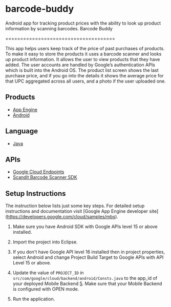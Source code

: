 barcode-buddy
=============

Android app for tracking product prices with the ability to look up product information by scanning barcodes.
Barcode Buddy

=====================================

This app helps users keep track of the price of past purchases of products. To make it easy to
store the products it uses a barcode scanner and looks up product information. It allows the user 
to view products that they have added. The user accounts are handled by Google’s authentication APIs 
which is built into the Android OS. The product list screen shows the last purchase price, and if 
you go into the details it shows the average price for that UPC aggregated across all users, and a 
photo if the user uploaded one.

## Products
- [App Engine][1]
- [Android][2]

## Language
- [Java][3]

## APIs
- [Google Cloud Endpoints][5]
- [Scandit Barcode Scanner SDK][6]

## Setup Instructions
The instruction below lists just some key steps.
For detailed setup instructions and documentation visit [Google App Engine developer site] (https://developers.google.com/cloud/samples/mbs).

1. Make sure you have Android SDK with Google APIs level 15 or above installed.

2. Import the project into Eclipse.

3. If you don't have Google API level 16 installed then in project properties,
   select Android and change Project Build Target to Google APIs with API Level 15 or above.

4. Update the value of `PROJECT_ID` in
   `src/com/google/cloud/backend/android/Consts.java` to the app_id of your
   deployed Mobile Backend [5]. Make sure that your Mobile Backend is configured
   with OPEN mode.

5. Run the application.

[1]: https://developers.google.com/appengine
[2]: http://developer.android.com/index.html
[3]: http://java.com/en/
[4]: https://developers.google.com/appengine/docs/java/endpoints/
[5]: https://github.com/GoogleCloudPlatform/solutions-mobile-backend-starter-java
[6]: http://www.scandit.com/

